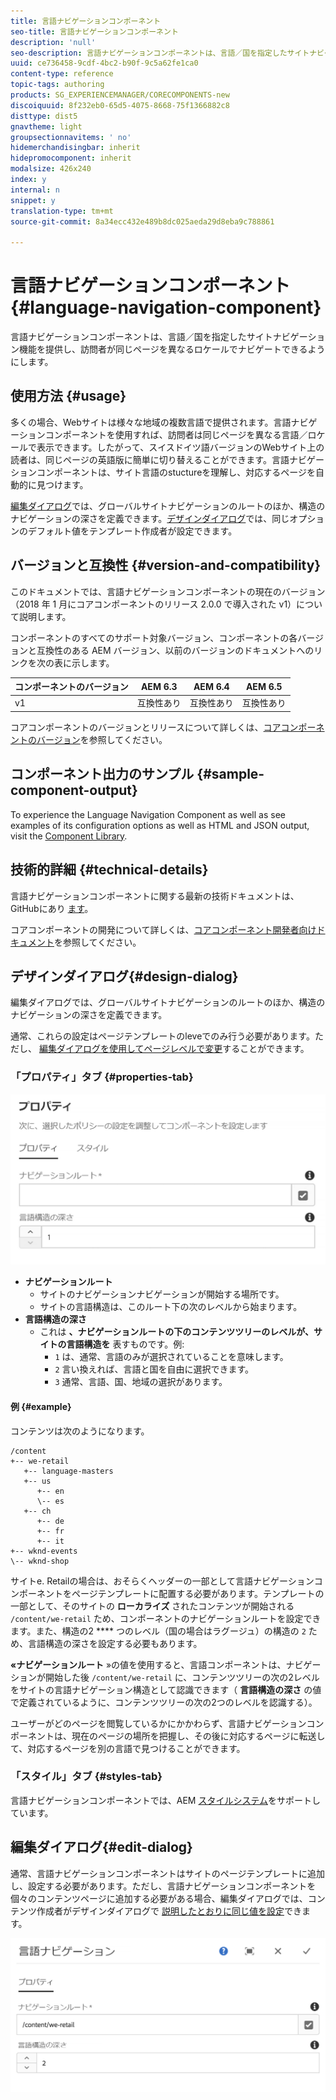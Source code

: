 ```yaml
---
title: 言語ナビゲーションコンポーネント
seo-title: 言語ナビゲーションコンポーネント
description: 'null'
seo-description: 言語ナビゲーションコンポーネントは、言語／国を指定したサイトナビゲーション機能を提供し、訪問者が同じページを異なるロケールでナビゲートできるようにします。
uuid: ce736458-9cdf-4bc2-b90f-9c5a62fe1ca0
content-type: reference
topic-tags: authoring
products: SG_EXPERIENCEMANAGER/CORECOMPONENTS-new
discoiquuid: 8f232eb0-65d5-4075-8668-75f1366882c8
disttype: dist5
gnavtheme: light
groupsectionnavitems: ' no'
hidemerchandisingbar: inherit
hidepromocomponent: inherit
modalsize: 426x240
index: y
internal: n
snippet: y
translation-type: tm+mt
source-git-commit: 8a34ecc432e489b8dc025aeda29d8eba9c788861

---
```



# 言語ナビゲーションコンポーネント{#language-navigation-component}

言語ナビゲーションコンポーネントは、言語／国を指定したサイトナビゲーション機能を提供し、訪問者が同じページを異なるロケールでナビゲートできるようにします。

## 使用方法 {#usage}

多くの場合、Webサイトは様々な地域の複数言語で提供されます。言語ナビゲーションコンポーネントを使用すれば、訪問者は同じページを異なる言語／ロケールで表示できます。したがって、スイスドイツ語バージョンのWebサイト上の読者は、同じページの英語版に簡単に切り替えることができます。言語ナビゲーションコンポーネントは、サイト言語のstuctureを理解し、対応するページを自動的に見つけます。

[編集ダイアログ](#edit-dialog)では、グローバルサイトナビゲーションのルートのほか、構造のナビゲーションの深さを定義できます。[デザインダイアログ](#design-dialog)では、同じオプションのデフォルト値をテンプレート作成者が設定できます。

## バージョンと互換性 {#version-and-compatibility}

このドキュメントでは、言語ナビゲーションコンポーネントの現在のバージョン（2018 年 1 月にコアコンポーネントのリリース 2.0.0 で導入された v1）について説明します。

コンポーネントのすべてのサポート対象バージョン、コンポーネントの各バージョンと互換性のある AEM バージョン、以前のバージョンのドキュメントへのリンクを次の表に示します。

| コンポーネントのバージョン | AEM 6.3 | AEM 6.4 | AEM 6.5 |
|--- |--- |--- |--- |
| v1 | 互換性あり | 互換性あり | 互換性あり |

コアコンポーネントのバージョンとリリースについて詳しくは、[コアコンポーネントのバージョン](versions.md)を参照してください。

## コンポーネント出力のサンプル {#sample-component-output}

To experience the Language Navigation Component as well as see examples of its configuration options as well as HTML and JSON output, visit the [Component Library](http://opensource.adobe.com/aem-core-wcm-components/library/language-navigation/language-structure/us/en/language-navigation.html).

## 技術的詳細 {#technical-details}

言語ナビゲーションコンポーネントに関する最新の技術ドキュメントは、GitHubにあり [ます](https://github.com/adobe/aem-core-wcm-components/blob/master/content/src/content/jcr_root/apps/core/wcm/components/languagenavigation/v1/languagenavigation)。

コアコンポーネントの開発について詳しくは、[コアコンポーネント開発者向けドキュメント](developing.md)を参照してください。

## デザインダイアログ{#design-dialog}

編集ダイアログでは、グローバルサイトナビゲーションのルートのほか、構造のナビゲーションの深さを定義できます。

通常、これらの設定はページテンプレートのleveでのみ行う必要があります。ただし、 [編集ダイアログを使用してページレベルで変更](#edit-dialog)することができます。

### 「プロパティ」タブ {#properties-tab}

![](assets/screen_shot_2018-01-12at133642.png)

* **ナビゲーションルート**
   * サイトのナビゲーションナビゲーションが開始する場所です。
   * サイトの言語構造は、このルート下の次のレベルから始まります。
* **言語構造の深さ**
   * これは **、ナビゲーションルートの下のコンテンツツリーのレベルが、サイトの言語構造を** 表すものです。例:
      * `1` は、通常、言語のみが選択されていることを意味します。
      * `2` 言い換えれば、言語と国を自由に選択できます。
      * `3` 通常、言語、国、地域の選択があります。

#### 例 {#example}

コンテンツは次のようになります。

```
/content
+-- we-retail
   +-- language-masters
   +-- us
      +-- en
      \-- es
   +-- ch
      +-- de
      +-- fr
      +-- it
+-- wknd-events
\-- wknd-shop
```

サイトe. Retailの場合は、おそらくヘッダーの一部として言語ナビゲーションコンポーネントをページテンプレートに配置する必要があります。テンプレートの一部として、そのサイトの **ローカライズ** されたコンテンツが開始される `/content/we-retail` ため、コンポーネントのナビゲーションルートを設定できます。また、構造の2 **** つのレベル（国の場合はラグージュ）の構造の `2` ため、言語構造の深さを設定する必要もあります。

**«ナビゲーションルート** »の値を使用すると、言語コンポーネントは、ナビゲーションが開始した後 `/content/we-retail` に、コンテンツツリーの次の2レベルをサイトの言語ナビゲーション構造として認識できます（ **言語構造の深さ** の値で定義されているように、コンテンツツリーの次の2つのレベルを認識する）。

ユーザーがどのページを閲覧しているかにかかわらず、言語ナビゲーションコンポーネントは、現在のページの場所を把握し、その後に対応するページに転送して、対応するページを別の言語で見つけることができます。

### 「スタイル」タブ {#styles-tab}

言語ナビゲーションコンポーネントでは、AEM [スタイルシステム](authoring.md#component-styling)をサポートしています。

## 編集ダイアログ{#edit-dialog}

通常、言語ナビゲーションコンポーネントはサイトのページテンプレートに追加し、設定する必要があります。ただし、言語ナビゲーションコンポーネントを個々のコンテンツページに追加する必要がある場合、編集ダイアログでは、コンテンツ作成者がデザインダイアログで [説明したとおりに同じ値を設定](#design-dialog)できます。

![](assets/screen_shot_2018-01-12at133353.png)
